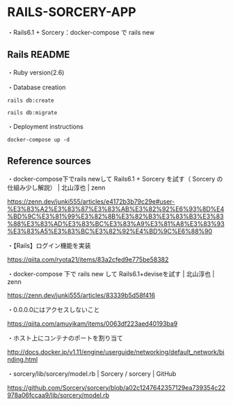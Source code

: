 # RAILS-SORCERY-APP

・Rails6.1 + Sorcery：docker-compose で rails new

## Rails README
・Ruby version(2.6)

・Database creation

    rails db:create

    rails db:migrate

・Deployment instructions

    docker-compose up -d

## Reference sources
・docker-compose下でrails newして Rails6.1 + Sorcery を試す（ Sorcery の仕組み少し解説） | 北山淳也 | zenn

  https://zenn.dev/junki555/articles/e4172b3b79c29e#user-%E3%83%A2%E3%83%87%E3%83%AB%E3%82%92%E6%93%8D%E4%BD%9C%E3%81%99%E3%82%8B%E3%82%B3%E3%83%B3%E3%83%88%E3%83%AD%E3%83%BC%E3%83%A9%E3%81%A8%E3%83%93%E3%83%A5%E3%83%BC%E3%82%92%E4%BD%9C%E6%88%90

・【Rails】ログイン機能を実装

  https://qiita.com/ryota21/items/83a2cfed9e775be58382

・docker-compose 下で rails new して Rails6.1+deviseを試す | 北山淳也 | zenn

  https://zenn.dev/junki555/articles/83339b5d58f416

・0.0.0.0にはアクセスしないこと

  https://qiita.com/amuyikam/items/0063df223aed40193ba9

・ホスト上にコンテナのポートを割り当て

  http://docs.docker.jp/v1.11/engine/userguide/networking/default_network/binding.html

・sorcery/lib/sorcery/model.rb | Sorcery / sorcery | GitHub

  https://github.com/Sorcery/sorcery/blob/a02c1247642357129ea739354c22978a06fccaa9/lib/sorcery/model.rb
